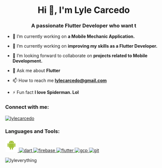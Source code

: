<h1 align="center">Hi 👋, I'm Lyle Carcedo</h1>
<h3 align="center">A passionate Flutter Developer who want t</h3>

- 🔭 I’m currently working on **a Mobile Mechanic Application.**

- 🌱 I’m currently working on **improving my skills as a Flutter Developer.**

- 👯 I’m looking forward to collaborate on **projects related to Mobile Development.**

- 💬 Ask me about **Flutter**

- 📫 How to reach me **lylecarcedo@gmail.com**

- ⚡ Fun fact **I love Spiderman. Lol**

<h3 align="left">Connect with me:</h3>
<p align="left">
<a href="https://linkedin.com/in/lylecarcedo" target="blank"><img align="center" src="https://raw.githubusercontent.com/rahuldkjain/github-profile-readme-generator/master/src/images/icons/Social/linked-in-alt.svg" alt="lylecarcedo" height="30" width="40" /></a>
</p>

<h3 align="left">Languages and Tools:</h3>
<p align="left"> <a href="https://developer.android.com" target="_blank" rel="noreferrer"> <img src="https://raw.githubusercontent.com/devicons/devicon/master/icons/android/android-original-wordmark.svg" alt="android" width="40" height="40"/> </a> <a href="https://dart.dev" target="_blank" rel="noreferrer"> <img src="https://www.vectorlogo.zone/logos/dartlang/dartlang-icon.svg" alt="dart" width="40" height="40"/> </a> <a href="https://firebase.google.com/" target="_blank" rel="noreferrer"> <img src="https://www.vectorlogo.zone/logos/firebase/firebase-icon.svg" alt="firebase" width="40" height="40"/> </a> <a href="https://flutter.dev" target="_blank" rel="noreferrer"> <img src="https://www.vectorlogo.zone/logos/flutterio/flutterio-icon.svg" alt="flutter" width="40" height="40"/> </a> <a href="https://cloud.google.com" target="_blank" rel="noreferrer"> <img src="https://www.vectorlogo.zone/logos/google_cloud/google_cloud-icon.svg" alt="gcp" width="40" height="40"/> </a> <a href="https://git-scm.com/" target="_blank" rel="noreferrer"> <img src="https://www.vectorlogo.zone/logos/git-scm/git-scm-icon.svg" alt="git" width="40" height="40"/> </a> </p>

<p><img align="center" src="https://github-readme-stats.vercel.app/api/top-langs?username=lyleverything&show_icons=true&locale=en&layout=compact" alt="lyleverything" /></p>
